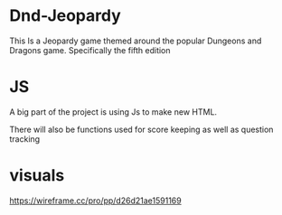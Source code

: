 # Dnd-Jeopardy
This Is a Jeopardy game themed around the popular Dungeons and Dragons game. Specifically the fifth edition

# JS
A big part of the project is using Js to make new HTML.

There will also be functions used for score keeping as well as question tracking

# visuals

https://wireframe.cc/pro/pp/d26d21ae1591169

